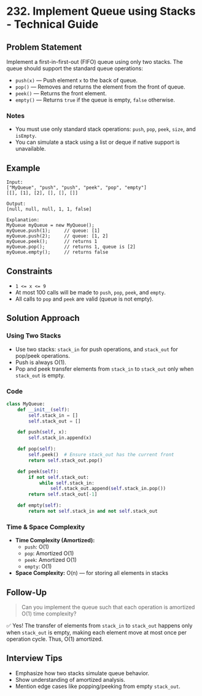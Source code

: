 # 232. Implement Queue using Stacks - Technical Guide

## Problem Statement
Implement a first-in-first-out (FIFO) queue using only two stacks. The queue should support the standard queue operations:
- `push(x)` — Push element `x` to the back of queue.
- `pop()` — Removes and returns the element from the front of queue.
- `peek()` — Returns the front element.
- `empty()` — Returns `true` if the queue is empty, `false` otherwise.

### Notes
- You must use only standard stack operations: `push`, `pop`, `peek`, `size`, and `isEmpty`.
- You can simulate a stack using a list or deque if native support is unavailable.

## Example
```plaintext
Input:
["MyQueue", "push", "push", "peek", "pop", "empty"]
[[], [1], [2], [], [], []]

Output:
[null, null, null, 1, 1, false]

Explanation:
MyQueue myQueue = new MyQueue();
myQueue.push(1);     // queue: [1]
myQueue.push(2);     // queue: [1, 2]
myQueue.peek();      // returns 1
myQueue.pop();       // returns 1, queue is [2]
myQueue.empty();     // returns false
```

## Constraints
- `1 <= x <= 9`
- At most 100 calls will be made to `push`, `pop`, `peek`, and `empty`.
- All calls to `pop` and `peek` are valid (queue is not empty).

## Solution Approach

### Using Two Stacks
- Use two stacks: `stack_in` for push operations, and `stack_out` for pop/peek operations.
- Push is always O(1).
- Pop and peek transfer elements from `stack_in` to `stack_out` only when `stack_out` is empty.

### Code
```python
class MyQueue:
    def __init__(self):
        self.stack_in = []
        self.stack_out = []

    def push(self, x):
        self.stack_in.append(x)

    def pop(self):
        self.peek()  # Ensure stack_out has the current front
        return self.stack_out.pop()

    def peek(self):
        if not self.stack_out:
            while self.stack_in:
                self.stack_out.append(self.stack_in.pop())
        return self.stack_out[-1]

    def empty(self):
        return not self.stack_in and not self.stack_out
```

### Time & Space Complexity
- **Time Complexity (Amortized):**
  - `push`: O(1)
  - `pop`: Amortized O(1)
  - `peek`: Amortized O(1)
  - `empty`: O(1)
- **Space Complexity:** O(n) — for storing all elements in stacks

## Follow-Up
> Can you implement the queue such that each operation is amortized O(1) time complexity?

✅ Yes! The transfer of elements from `stack_in` to `stack_out` happens only when `stack_out` is empty, making each element move at most once per operation cycle. Thus, O(1) amortized.

## Interview Tips
- Emphasize how two stacks simulate queue behavior.
- Show understanding of amortized analysis.
- Mention edge cases like popping/peeking from empty `stack_out`.
